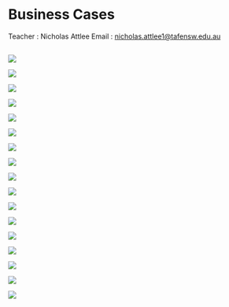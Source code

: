 # Business Cases

Teacher : Nicholas Attlee
Email   : nicholas.attlee1@tafensw.edu.au

## 

![](./images/wk4-1.png)

![](./images/wk4-2.png)

![](./images/wk4-3.png)

![](./images/wk4-4.png)

![](./images/wk4-5.png)

![](./images/wk4-6.png)

![](./images/wk4-7.png)

![](./images/wk4-8.png)

![](./images/wk4-9.png)

![](./images/wk4-a1.png)

![](./images/wk4-a2.png)

![](./images/wk4-a3.png)

![](./images/wk4-a4.png)

![](./images/wk4-a5.png)

![](./images/wk4-a6.png)

![](./images/wk4-a7.png)

![](./images/wk4-a8.png)